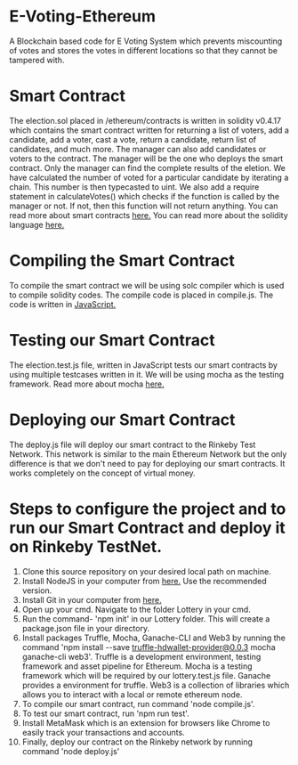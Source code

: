 # E-Voting-Ethereum
A Blockchain based code for E Voting System which prevents miscounting of votes and stores the votes in different locations so that they cannot be tampered with.


# Smart Contract
The election.sol placed in /ethereum/contracts is written in solidity v0.4.17 which contains the smart contract written for returning a list of voters, add a candidate, add a voter, cast a vote, return a candidate, return list of candidates, and much more. The manager can also add candidates or voters to the contract. The manager will be the one who deploys the smart contract. Only the manager can find the complete results of the eletion. We have calculated the number of voted for a particular candidate by iterating a chain. This number is then typecasted to uint. We also add a require statement in calculateVotes() which checks if the function is called by the manager or not. If not, then this function will not return anything. 
You can read more about smart contracts [here.](https://en.wikipedia.org/wiki/Smart_contract)
You can read more about the solidity language [here.](https://solidity.readthedocs.io/en/v0.4.25/)

# Compiling the Smart Contract
To compile the smart contract we will be using solc compiler which is used to compile solidity codes. The compile code is placed in compile.js. 
The code is written in [JavaScript.](https://en.wikipedia.org/wiki/JavaScript)

# Testing our Smart Contract
The election.test.js file, written in JavaScript tests our smart contracts by using multiple testcases written in it. We will be using mocha as the testing framework. 
Read more about mocha [here.](https://mochajs.org/) 

# Deploying our Smart Contract
The deploy.js file will deploy our smart contract to the Rinkeby Test Network. This network is similar to the main Ethereum Network but the only difference is that we don't need to pay for deploying our smart contracts. It works completely on the concept of virtual money.

# Steps to configure the project and to run our Smart Contract and deploy it on Rinkeby TestNet.
1) Clone this source repository on your desired local path on machine.
2) Install NodeJS in your computer from [here.](https://nodejs.org/en/) Use the recommended version.
3) Install Git in your computer from [here.](https://git-scm.com/downloads)
4) Open up your cmd. Navigate to the folder Lottery in your cmd. 
5) Run the command- 'npm init' in our Lottery folder. This will create a package.json file in your directory.
6) Install packages Truffle, Mocha, Ganache-CLI and Web3 by running the command 'npm install --save truffle-hdwallet-provider@0.0.3    mocha ganache-cli web3'. Truffle is a development environment, testing framework and asset pipeline for Ethereum. Mocha is a testing framework which will be required by our lottery.test.js file. Ganache provides a environment for truffle. Web3 is a collection of libraries which allows you to interact with a local or remote ethereum node.
7) To compile our smart contract, run command 'node compile.js'. 
8) To test our smart contract, run 'npm run test'.
9) Install MetaMask which is an extension for browsers like Chrome to easily track your transactions and accounts.
10) Finally, deploy our contract on the Rinkeby network by running command 'node deploy.js'
